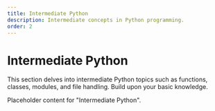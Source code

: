 ```yaml
---
title: Intermediate Python
description: Intermediate concepts in Python programming.
order: 2
---
```


# Intermediate Python

This section delves into intermediate Python topics such as functions, classes, modules, and file handling.
Build upon your basic knowledge.

Placeholder content for "Intermediate Python".
